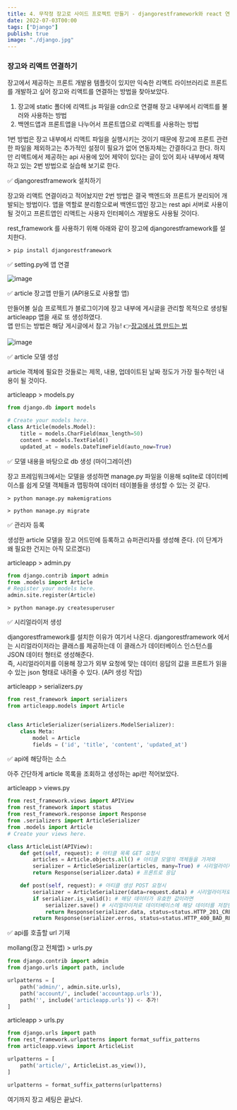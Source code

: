 ```yaml
---
title: 4. 무작정 장고로 사이드 프로젝트 만들기 - djangorestframework와 react 연결해 보기 (1)
date: 2022-07-03T00:00
tags: ["Django"]
publish: true
image: "./django.jpg"
---
```


### 장고와 리액트 연결하기

장고에서 제공하는 프론트 개발용 템플릿이 있지만 익숙한 리액트 라이브러리로 프론트를 개발하고 싶어 장고와 리액트를 연결하는 방법을 찾아보았다.

1. 장고에 static 폴더에 리액트.js 파일을 cdn으로 연결해 장고 내부에서 리액트를 불러와 사용하는 방법
2. 백엔드앱과 프론트앱을 나누어서 프론트앱으로 리액트를 사용하는 방법

1번 방법은 장고 내부에서 리액트 파일을 실행시키는 것이기 때문에 장고에 프론트 관련한 파일을 제외하고는 추가적인 설정이 필요가 없어 연동자체는 간결하다고 한다. 하지만 리액트에서 제공하는 api 사용에 있어 제약이 있다는 글이 있어 회사 내부에서 채택하고 있는 2번 방법으로 실습해 보기로 한다.

✅ djangorestframework 설치하기

장고와 리액트 연결이라고 적어놨지만 2번 방법은 결국 백엔드와 프론트가 분리되어 개발되는 방법이다. 앱을 역할로 분리함으로써 백엔드앱인 장고는 rest api 서버로 사용이 될 것이고 프론트앱인 리액트는 사용자 인터페이스 개발용도 사용될 것이다.

rest_framework 를 사용하기 위해 아래와 같이 장고에 djangorestframework를 설치한다.

```
> pip install djangorestframework
```

✅ setting.py에 앱 연결

![image](https://user-images.githubusercontent.com/24996316/177022097-795cc983-0039-446e-b9bc-9a9ff0c63519.png)

✅ article 장고앱 만들기 (API용도로 사용할 앱)

만들어볼 실습 프로젝트가 블로그이기에 장고 내부에 게시글을 관리할 목적으로 생성될 articleapp 앱을 새로 또 생성하였다.  
앱 만드는 방법은 해당 게시글에서 참고 가능! 👉[장고에서 앱 만드는 법](https://github.com/ksy8230/todayILearned/blob/main/content/blog/project/work/django/3.startapp.md, "make django app")

![image](https://user-images.githubusercontent.com/24996316/177022144-68d3b199-c19e-4c87-b248-6b0725edc566.png)

✅ article 모델 생성

article 객체에 필요한 것들로는 제목, 내용, 업데이트된 날짜 정도가 가장 필수적인 내용이 될 것이다.

articleapp > models.py

```python
from django.db import models

# Create your models here.
class Article(models.Model):
    title = models.CharField(max_length=50)
    content = models.TextField()
    updated_at = models.DateTimeField(auto_now=True)

```

✅ 모델 내용을 바탕으로 db 생성 (마이그레이션)

장고 프레임워크에서는 모델을 생성하면 manage.py 파일을 이용해 sqlite로 데이터베이스를 쉽게 모델 객체들과 맵핑하여 데이터 테이블들을 생성할 수 있는 것 같다.

```
> python manage.py makemigrations
```

```
> python manage.py migrate
```

✅ 관리자 등록

생성한 article 모델을 장고 어드민에 등록하고 슈퍼관리자를 생성해 준다. (이 단계가 왜 필요한 건지는 아직 모르겠다)

articleapp > admin.py

```python
from django.contrib import admin
from .models import Article
# Register your models here.
admin.site.register(Article)
```

```
> python manage.py createsuperuser
```

✅ 시리얼라이저 생성

djangorestframework를 설치한 이유가 여기서 나온다. djangorestframework 에서는 시리얼라이저라는 클래스를 제공하는데 이 클래스가 데이터베이스 인스턴스를 JSON 데이터 형터로 생성해준다.  
즉, 시리얼라이저를 이용해 장고가 외부 요청에 맞는 데이터 응답의 값을 프론트가 읽을 수 있는 json 형태로 내려줄 수 있다. (API 생성 작업)

articleapp > serializers.py

```python
from rest_framework import serializers
from articleapp.models import Article


class ArticleSerializer(serializers.ModelSerializer):
    class Meta:
        model = Article
        fields = ('id', 'title', 'content', 'updated_at')
```

✅ api에 해당하는 소스

아주 간단하게 article 목록을 조회하고 생성하는 api만 적어보았다.

articleapp > views.py

```python
from rest_framework.views import APIView
from rest_framework import status
from rest_framework.response import Response
from .serializers import ArticleSerializer
from .models import Article
# Create your views here.

class ArticleList(APIView):
    def get(self, request): # 아티클 목록 GET 요청시
        articles = Article.objects.all() # 아티클 모델의 객체들을 가져와
        serializer = ArticleSerializer(articles, many=True) # 시리얼라이저로 데이터베이스의 값을 json 형태로 만든다
        return Response(serializer.data) # 프론트로 응답

    def post(self, request): # 아티클 생성 POST 요청시
        serializer = ArticleSerializer(data=request.data) # 시리얼라이저로 요청 데이터를 json 형태로 만든다
        if serializer.is_valid(): # 해당 데이터가 유효한 값이라면
            serializer.save() # 시리얼라이저로 데이터베이스에 해당 데이터를 저장한다
            return Response(serializer.data, status=status.HTTP_201_CREATED) # 프론트로 생성 요청한 데이터를 json 형태로 응답
        return Response(serializer.erros, status=status.HTTP_400_BAD_REQUEST) # 해당 데이터가 유효하지 않다면 프론트로 에러 응답
```

✅ api를 호출할 url 기재

mollang(장고 전체앱) > urls.py

```python
from django.contrib import admin
from django.urls import path, include

urlpatterns = [
    path('admin/', admin.site.urls),
    path('account/', include('accountapp.urls')),
    path('', include('articleapp.urls')) <- 추가!
]
```

articleapp > urls.py

```python
from django.urls import path
from rest_framework.urlpatterns import format_suffix_patterns
from articleapp.views import ArticleList

urlpatterns = [
    path('article/', ArticleList.as_view()),
]

urlpatterns = format_suffix_patterns(urlpatterns)
```

여기까지 장고 세팅은 끝났다.
